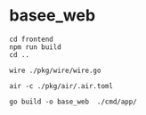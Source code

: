 # basee_web

```shell
cd frontend
npm run build
cd ..
```

```shell
wire ./pkg/wire/wire.go

```

```shell
air -c ./pkg/air/.air.toml
```

```shell
go build -o base_web  ./cmd/app/
```
